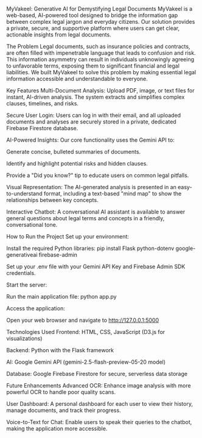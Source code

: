 MyVakeel: Generative AI for Demystifying Legal Documents
MyVakeel is a web-based, AI-powered tool designed to bridge the information gap between complex legal jargon and everyday citizens. Our solution provides a private, secure, and supportive platform where users can get clear, actionable insights from legal documents.

The Problem
Legal documents, such as insurance policies and contracts, are often filled with impenetrable language that leads to confusion and risk. This information asymmetry can result in individuals unknowingly agreeing to unfavorable terms, exposing them to significant financial and legal liabilities. We built MyVakeel to solve this problem by making essential legal information accessible and understandable to everyone.

Key Features
Multi-Document Analysis: Upload PDF, image, or text files for instant, AI-driven analysis. The system extracts and simplifies complex clauses, timelines, and risks.

Secure User Login: Users can log in with their email, and all uploaded documents and analyses are securely stored in a private, dedicated Firebase Firestore database.

AI-Powered Insights: Our core functionality uses the Gemini API to:

Generate concise, bulleted summaries of documents.

Identify and highlight potential risks and hidden clauses.

Provide a "Did you know?" tip to educate users on common legal pitfalls.

Visual Representation: The AI-generated analysis is presented in an easy-to-understand format, including a text-based "mind map" to show the relationships between key concepts.

Interactive Chatbot: A conversational AI assistant is available to answer general questions about legal terms and concepts in a friendly, conversational tone.

How to Run the Project
Set up your environment:

Install the required Python libraries: pip install Flask python-dotenv google-generativeai firebase-admin

Set up your .env file with your Gemini API Key and Firebase Admin SDK credentials.

Start the server:

Run the main application file: python app.py

Access the application:

Open your web browser and navigate to http://127.0.0.1:5000

Technologies Used
Frontend: HTML, CSS, JavaScript (D3.js for visualizations)

Backend: Python with the Flask framework

AI: Google Gemini API (gemini-2.5-flash-preview-05-20 model)

Database: Google Firebase Firestore for secure, serverless data storage

Future Enhancements
Advanced OCR: Enhance image analysis with more powerful OCR to handle poor quality scans.

User Dashboard: A personal dashboard for each user to view their history, manage documents, and track their progress.

Voice-to-Text for Chat: Enable users to speak their queries to the chatbot, making the application more accessible.